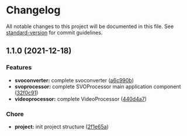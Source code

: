 # Changelog

All notable changes to this project will be documented in this file. See [standard-version](https://github.com/conventional-changelog/standard-version) for commit guidelines.

## 1.1.0 (2021-12-18)


### Features

* **svoconverter:** complete svoconverter ([a6c990b](https://github.com/FlorentinTh/svo-processor/commit/a6c990b913ade2dcfa48f412f0c3648fdbff3022))
* **svoprocessor:** complete SVOProcessor main application component ([32f0c91](https://github.com/FlorentinTh/svo-processor/commit/32f0c9102eb2261690e7193bff839961ce96a7e1))
* **videoprocessor:** complete VideoProcessor ([440d4a7](https://github.com/FlorentinTh/svo-processor/commit/440d4a7357d71a5147f317eea1278e76c2b21fab))


### Chore

* **project:** init project structure ([2f1e65a](https://github.com/FlorentinTh/svo-processor/commit/2f1e65a01ab7d99ca3e607756f968a7f964d3c92))

